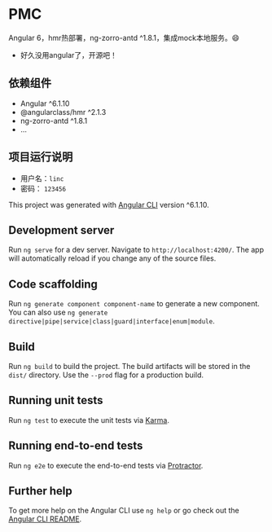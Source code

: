 # PMC
Angular 6，hmr热部署，ng-zorro-antd ^1.8.1，集成mock本地服务。:smile:  
- 好久没用angular了，开源吧！
## 依赖组件
* Angular ^6.1.10
* @angularclass/hmr ^2.1.3
* ng-zorro-antd ^1.8.1
* ...

## 项目运行说明
* 用户名：`linc`
* 密码： `123456`

This project was generated with [Angular CLI](https://github.com/angular/angular-cli) version ^6.1.10.

## Development server

Run `ng serve` for a dev server. Navigate to `http://localhost:4200/`. The app will automatically reload if you change any of the source files.

## Code scaffolding

Run `ng generate component component-name` to generate a new component. You can also use `ng generate directive|pipe|service|class|guard|interface|enum|module`.

## Build

Run `ng build` to build the project. The build artifacts will be stored in the `dist/` directory. Use the `--prod` flag for a production build.

## Running unit tests

Run `ng test` to execute the unit tests via [Karma](https://karma-runner.github.io).

## Running end-to-end tests

Run `ng e2e` to execute the end-to-end tests via [Protractor](http://www.protractortest.org/).

## Further help

To get more help on the Angular CLI use `ng help` or go check out the [Angular CLI README](https://github.com/angular/angular-cli/blob/master/README.md).
